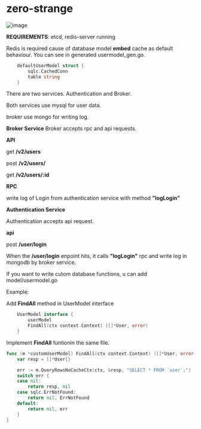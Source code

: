 # zero-strange
![image](https://user-images.githubusercontent.com/112534208/191252324-33debe57-887a-4eb1-8123-3e83edaaec2d.png)

**REQUIREMENTS**: etcd, redis-server running

Redis is required cause of database model **embed** cache as default behaviour. 
You can see in generated usermodel_gen.go.

```go
	defaultUserModel struct {
		sqlc.CachedConn
		table string
	}
```


There are two services. Authentication and Broker.

Both services use mysql for user data.

broker use mongo for writing log.

**Broker Service**
Broker accepts rpc and api requests.

**API**

get **/v2/users**

post **/v2/users/**

get **/v2/users/:id**


**RPC**

write log of Login from authentication service with method **"logLogin"**


**Authentication Service**

Authentication accepts api request.

**api**

post **/user/login**

When the **/user/login** enpoint hits, it calls **"logLogin"** rpc and write log in mongodb by broker service.

If you want to write cutom database functions, u can add model/usermodel.go

Example:

Add **FindAll** method in UserModel interface

```go
	UserModel interface {
		userModel
		FindAll(ctx context.Context) ([]*User, error)
	}
```

Implement **FindAll** funtionin the same file.

```go
func (m *customUserModel) FindAll(ctx context.Context) ([]*User, error) {
	var resp = []*User{}

	err := m.QueryRowsNoCacheCtx(ctx, &resp, "SELECT * FROM `user`;")
	switch err {
	case nil:
		return resp, nil
	case sqlc.ErrNotFound:
		return nil, ErrNotFound
	default:
		return nil, err
	}
}
```
